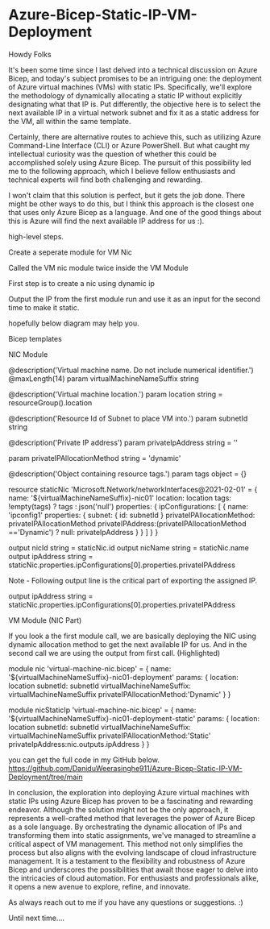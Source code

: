 # Azure-Bicep-Static-IP-VM-Deployment

Howdy Folks

It's been some time since I last delved into a technical discussion on Azure Bicep, and today's subject promises to be an intriguing one: the deployment of Azure virtual machines (VMs) with static IPs. Specifically, we'll explore the methodology of dynamically allocating a static IP without explicitly designating what that IP is. Put differently, the objective here is to select the next available IP in a virtual network subnet and fix it as a static address for the VM, all within the same template.

Certainly, there are alternative routes to achieve this, such as utilizing Azure Command-Line Interface (CLI) or Azure PowerShell. But what caught my intellectual curiosity was the question of whether this could be accomplished solely using Azure Bicep. The pursuit of this possibility led me to the following approach, which I believe fellow enthusiasts and technical experts will find both challenging and rewarding.

I won't claim that this solution is perfect, but it gets the job done. There might be other ways to do this, but I think this approach is the closest one that uses only Azure Bicep as a language. And one of the good things about this is Azure will find the next available IP address for us :). 

high-level steps.

Create a seperate module for VM Nic

Called the VM nic module twice inside the VM Module

First step is to create a nic using dynamic ip

Output the IP from the first module run and use it as an input for the second time to make it static.

hopefully below diagram may help you.

Bicep templates

NIC Module

@description('Virtual machine name. Do not include numerical identifier.')
@maxLength(14)
param virtualMachineNameSuffix string

@description('Virtual machine location.')
param location string = resourceGroup().location

@description('Resource Id of Subnet to place VM into.')
param subnetId string

@description('Private IP address')
param privateIpAddress string = ''

param privateIPAllocationMethod string = 'dynamic'

@description('Object containing resource tags.')
param tags object = {}

resource staticNic 'Microsoft.Network/networkInterfaces@2021-02-01' =  {
  name: '${virtualMachineNameSuffix}-nic01'
  location: location
  tags: !empty(tags) ? tags : json('null')
  properties: {
    ipConfigurations: [
      {
        name: 'ipconfig1'
        properties: {
          subnet: {
            id: subnetId
          }
          privateIPAllocationMethod: privateIPAllocationMethod
          privateIPAddress:(privateIPAllocationMethod =='Dynamic') ? null: privateIpAddress
        }
      }
    ]
  }
}

output nicId string = staticNic.id
output nicName string = staticNic.name
output ipAddress string = staticNic.properties.ipConfigurations[0].properties.privateIPAddress

Note - Following output line is the critical part of exporting the assigned IP.

output ipAddress string = staticNic.properties.ipConfigurations[0].properties.privateIPAddress

VM Module (NIC Part)

If you look a the first module call, we are basically deploying the NIC using dynamic allocation method to get the next available IP for us. And in the second call we are using the output from first call. (Highlighted) 

module nic 'virtual-machine-nic.bicep' = {
  name: '${virtualMachineNameSuffix}-nic01-deployment'
  params: {
    location: location
    subnetId: subnetId
    virtualMachineNameSuffix: virtualMachineNameSuffix
    privateIPAllocationMethod:'Dynamic'
  }
}

module nicStaticIp 'virtual-machine-nic.bicep' = {
  name: '${virtualMachineNameSuffix}-nic01-deployment-static'
  params: {
    location: location
    subnetId: subnetId
    virtualMachineNameSuffix: virtualMachineNameSuffix
    privateIPAllocationMethod:'Static'
    privateIpAddress:nic.outputs.ipAddress
  }
}

you can get the full code in my GitHub below.
https://github.com/DaniduWeerasinghe911/Azure-Bicep-Static-IP-VM-Deployment/tree/main

In conclusion, the exploration into deploying Azure virtual machines with static IPs using Azure Bicep has proven to be a fascinating and rewarding endeavor. Although the solution might not be the only approach, it represents a well-crafted method that leverages the power of Azure Bicep as a sole language. By orchestrating the dynamic allocation of IPs and transforming them into static assignments, we've managed to streamline a critical aspect of VM management. This method not only simplifies the process but also aligns with the evolving landscape of cloud infrastructure management. It is a testament to the flexibility and robustness of Azure Bicep and underscores the possibilities that await those eager to delve into the intricacies of cloud automation. For enthusiasts and professionals alike, it opens a new avenue to explore, refine, and innovate.

As always reach out to me if you have any questions or suggestions. :) 

Until next time....
